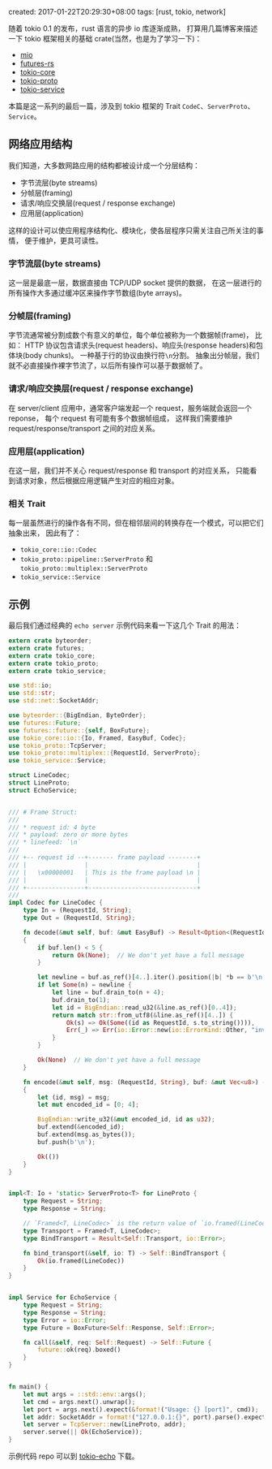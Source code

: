created: 2017-01-22T20:29:30+08:00
tags: [rust, tokio, network]


随着 tokio 0.1 的发布，rust 语言的异步 io 库逐渐成熟，
打算用几篇博客来描述一下 tokio 框架相关的基础 crate(当然，也是为了学习一下)：

* [mio][]
* [futures-rs][]
* [tokio-core][]
* [tokio-proto][]
* [tokio-service][]

[mio]: https://github.com/carllerche/mio
[futures-rs]: https://github.com/alexcrichton/futures-rs
[tokio-core]: https://github.com/tokio-rs/tokio-core
[tokio-proto]: https://github.com/tokio-rs/tokio-proto
[tokio-service]: https://github.com/tokio-rs/tokio-service

本篇是这一系列的最后一篇，涉及到 tokio 框架的 Trait `CodeC`、`ServerProto`、`Service`。


## 网络应用结构

我们知道，大多数网路应用的结构都被设计成一个分层结构：

* 字节流层(byte streams)
* 分帧层(framing)
* 请求/响应交换层(request / response exchange)
* 应用层(application)

这样的设计可以使应用程序结构化、模块化，使各层程序只需关注自己所关注的事情，
便于维护，更具可读性。


### 字节流层(byte streams)

这一层是最底一层，数据直接由 TCP/UDP socket 提供的数据，
在这一层进行的所有操作大多通过缓冲区来操作字节数组(byte arrays)。


### 分帧层(framing)

字节流通常被分割成数个有意义的单位，每个单位被称为一个数据帧(frame)，
比如：
HTTP 协议包含请求头(request headers)、响应头(response headers)和包体块(body chunks)。
一种基于行的协议由换行符`\n`分割。
抽象出分帧层，我们就不必直接操作裸字节流了，以后所有操作可以基于数据帧了。


### 请求/响应交换层(request / response exchange)

在 server/client 应用中，通常客户端发起一个 request，服务端就会返回一个 reponse，
每个 request 有可能有多个数据帧组成，
这样我们需要维护 request/response/transport 之间的对应关系。


### 应用层(application)

在这一层，我们并不关心 request/response 和 transport 的对应关系，
只能看到请求对象，然后根据应用逻辑产生对应的相应对象。


### 相关 Trait

每一层虽然进行的操作各有不同，但在相邻层间的转换存在一个模式，可以把它们抽象出来，
因此有了：

* `tokio_core::io::Codec`
* `tokio_proto::pipeline::ServerProto` 和 `tokio_proto::multiplex::ServerProto`
* `tokio_service::Service`


## 示例

最后我们通过经典的 `echo server` 示例代码来看一下这几个 Trait 的用法：

```rust
extern crate byteorder;
extern crate futures;
extern crate tokio_core;
extern crate tokio_proto;
extern crate tokio_service;

use std::io;
use std::str;
use std::net::SocketAddr;

use byteorder::{BigEndian, ByteOrder};
use futures::Future;
use futures::future::{self, BoxFuture};
use tokio_core::io::{Io, Framed, EasyBuf, Codec};
use tokio_proto::TcpServer;
use tokio_proto::multiplex::{RequestId, ServerProto};
use tokio_service::Service;

struct LineCodec;
struct LineProto;
struct EchoService;


/// # Frame Struct:
///
/// * request id: 4 byte
/// * payload: zero or more bytes
/// * linefeed: `\n`
///
/// +-- request id --+------- frame payload --------+
/// |                |                              |
/// |   \x00000001   | This is the frame payload \n |
/// |                |                              |
/// +----------------+------------------------------+
///
impl Codec for LineCodec {
    type In = (RequestId, String);
    type Out = (RequestId, String);

    fn decode(&mut self, buf: &mut EasyBuf) -> Result<Option<(RequestId, String)>, io::Error>
    {
        if buf.len() < 5 {
            return Ok(None);  // We don't yet have a full message
        }

        let newline = buf.as_ref()[4..].iter().position(|b| *b == b'\n');
        if let Some(n) = newline {
            let line = buf.drain_to(n + 4);
            buf.drain_to(1);
            let id = BigEndian::read_u32(&line.as_ref()[0..4]);
            return match str::from_utf8(&line.as_ref()[4..]) {
                Ok(s) => Ok(Some((id as RequestId, s.to_string()))),
                Err(_) => Err(io::Error::new(io::ErrorKind::Other, "invalid string")),
            }
        }

        Ok(None)  // We don't yet have a full message
    }

    fn encode(&mut self, msg: (RequestId, String), buf: &mut Vec<u8>) -> io::Result<()>
    {
        let (id, msg) = msg;
        let mut encoded_id = [0; 4];

        BigEndian::write_u32(&mut encoded_id, id as u32);
        buf.extend(&encoded_id);
        buf.extend(msg.as_bytes());
        buf.push(b'\n');

        Ok(())
    }
}


impl<T: Io + 'static> ServerProto<T> for LineProto {
    type Request = String;
    type Response = String;

    // `Framed<T, LineCodec>` is the return value of `io.framed(LineCodec)`
    type Transport = Framed<T, LineCodec>;
    type BindTransport = Result<Self::Transport, io::Error>;

    fn bind_transport(&self, io: T) -> Self::BindTransport {
        Ok(io.framed(LineCodec))
    }
}


impl Service for EchoService {
    type Request = String;
    type Response = String;
    type Error = io::Error;
    type Future = BoxFuture<Self::Response, Self::Error>;

    fn call(&self, req: Self::Request) -> Self::Future {
        future::ok(req).boxed()
    }
}


fn main() {
    let mut args = ::std::env::args();
    let cmd = args.next().unwrap();
    let port = args.next().expect(&format!("Usage: {} [port]", cmd));
    let addr: SocketAddr = format!("127.0.0.1:{}", port).parse().expect("argument format error: port");
    let server = TcpServer::new(LineProto, addr);
    server.serve(|| Ok(EchoService));
}
```

示例代码 repo 可以到 [tokio-echo](https://github.com/FuGangqiang/example/tree/master/tokio-echo) 下载。
